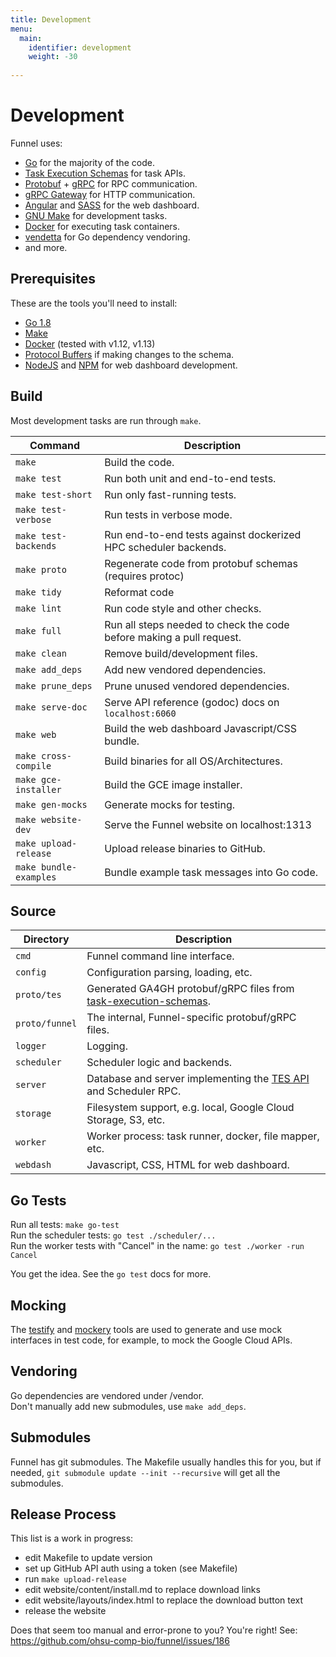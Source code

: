 ```yaml
---
title: Development
menu:
  main:
    identifier: development
    weight: -30
    
---
```

# Development

Funnel uses:

- [Go][go] for the majority of the code.
- [Task Execution Schemas][tes] for task APIs.
- [Protobuf][protobuf] + [gRPC][grpc] for RPC communication.
- [gRPC Gateway][gateway] for HTTP communication.
- [Angular][angular] and [SASS][sass] for the web dashboard.
- [GNU Make][make] for development tasks.
- [Docker][docker] for executing task containers.
- [vendetta][vendetta] for Go dependency vendoring.
- and more.

## Prerequisites

These are the tools you'll need to install:

- [Go 1.8][go]
- [Make][make]
- [Docker][docker] (tested with v1.12, v1.13)
- [Protocol Buffers][protobuf] if making changes to the schema.
- [NodeJS][node] and [NPM][npm] for web dashboard development.

## Build

Most development tasks are run through `make`.

|Command|Description|
|---|---|
|`make`              | Build the code.
|`make test`         | Run both unit and end-to-end tests.
|`make test-short`   | Run only fast-running tests.
|`make test-verbose` | Run tests in verbose mode.
|`make test-backends`| Run end-to-end tests against dockerized HPC scheduler backends.
|`make proto`        | Regenerate code from protobuf schemas (requires protoc)
|`make tidy`         | Reformat code
|`make lint`         | Run code style and other checks.
|`make full`         | Run all steps needed to check the code before making a pull request.
|`make clean`        | Remove build/development files.
|`make add_deps`     | Add new vendored dependencies.
|`make prune_deps`   | Prune unused vendored dependencies.
|`make serve-doc`    | Serve API reference (godoc) docs on `localhost:6060`
|`make web`          | Build the web dashboard Javascript/CSS bundle.
|`make cross-compile`| Build binaries for all OS/Architectures.
|`make gce-installer`| Build the GCE image installer.
|`make gen-mocks`    | Generate mocks for testing.
|`make website-dev`   | Serve the Funnel website on localhost:1313
|`make upload-release`| Upload release binaries to GitHub.
|`make bundle-examples`| Bundle example task messages into Go code.

## Source

| Directory | Description |
|---|---|
|`cmd`         | Funnel command line interface.
|`config`      | Configuration parsing, loading, etc.
|`proto/tes`   | Generated GA4GH protobuf/gRPC files from [task-execution-schemas][tes].
|`proto/funnel`| The internal, Funnel-specific protobuf/gRPC files.
|`logger`      | Logging.
|`scheduler`   | Scheduler logic and backends.
|`server`      | Database and server implementing the [TES API][tes] and Scheduler RPC.
|`storage`     | Filesystem support, e.g. local, Google Cloud Storage, S3, etc.
|`worker`      | Worker process: task runner, docker, file mapper, etc.
|`webdash`     | Javascript, CSS, HTML for web dashboard.

## Go Tests

Run all tests: `make go-test`   
Run the scheduler tests: `go test ./scheduler/...`  
Run the worker tests with "Cancel" in the name: `go test ./worker -run Cancel`  

You get the idea. See the `go test` docs for more.

## Mocking

The [testify][testify] and [mockery][mockery] tools are used to generate and use
mock interfaces in test code, for example, to mock the Google Cloud APIs.

## Vendoring

Go dependencies are vendored under /vendor.  
Don't manually add new submodules, use `make add_deps`.

## Submodules

Funnel has git submodules. The Makefile usually handles this for you, but if needed,
`git submodule update --init --recursive` will get all the submodules.

## Release Process

This list is a work in progress:

- edit Makefile to update version
- set up GitHub API auth using a token (see Makefile)
- run `make upload-release`
- edit website/content/install.md to replace download links
- edit website/layouts/index.html to replace the download button text
- release the website

Does that seem too manual and error-prone to you? You're right! See: https://github.com/ohsu-comp-bio/funnel/issues/186

[go]: https://golang.org
[angular]: https://angularjs.org/
[protobuf]: https://github.com/google/protobuf
[grpc]: http://www.grpc.io/
[sass]: http://sass-lang.com/
[make]: https://www.gnu.org/software/make/
[docker]: https://docker.io
[python]: https://www.python.org/
[vendetta]: https://github.com/dpw/vendetta
[node]: https://nodejs.org
[npm]: https://www.npmjs.com/
[gateway]: https://github.com/grpc-ecosystem/grpc-gateway
[tes]: https://github.com/ga4gh/task-execution-schemas
[testify]: https://github.com/stretchr/testify
[mockery]: https://github.com/vektra/mockery
